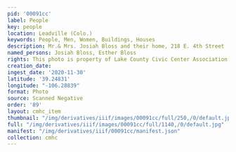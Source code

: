 ```yaml
---
pid: '00091cc'
label: People
key: people
location: Leadville (Colo.)
keywords: People, Men, Women, Buildings, Houses
description: Mr.& Mrs. Josiah Bloss and their home, 218 E. 4th Street
named_persons: Josiah Bloss, Esther Bloss
rights: This photo is property of Lake County Civic Center Association.
creation_date: 
ingest_date: '2020-11-30'
latitude: '39.24831'
longitude: "-106.28839"
format: Photo
source: Scanned Negative
order: '89'
layout: cmhc_item
thumbnail: "/img/derivatives/iiif/images/00091cc/full/250,/0/default.jpg"
full: "/img/derivatives/iiif/images/00091cc/full/1140,/0/default.jpg"
manifest: "/img/derivatives/iiif/00091cc/manifest.json"
collection: cmhc
---
```

